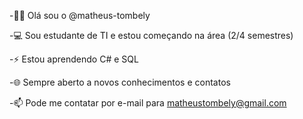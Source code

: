 -👨‍💻 Olá sou o @matheus-tombely </p>
-💻 Sou estudante de TI e estou começando na área (2/4 semestres)</p>
-⚡️ Estou aprendendo C# e SQL </p>
-🌐 Sempre aberto a novos conhecimentos e contatos </p>
-📫 Pode me contatar por e-mail para matheustombely@gmail.com

<!---
matheus-tombely/matheus-tombely is a ✨ special ✨ repository because its `README.md` (this file) appears on your GitHub profile.
You can click the Preview link to take a look at your changes.
--->
